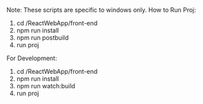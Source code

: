Note: These scripts are specific to windows only.
How to Run Proj:
1) cd /ReactWebApp/front-end
2) npm run install
3) npm run postbuild
4) run proj

For Development:
1) cd /ReactWebApp/front-end
2) npm run install
3) npm run watch:build
4) run proj